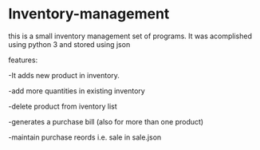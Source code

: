 # Inventory-management
this is a small inventory management set of programs. It was acomplished using python 3 and stored using json     

features:

-It adds new product in inventory.

-add more quantities in existing inventory


-delete product from iventory list

-generates a purchase bill (also for more than one product)

-maintain purchase reords i.e. sale in sale.json
